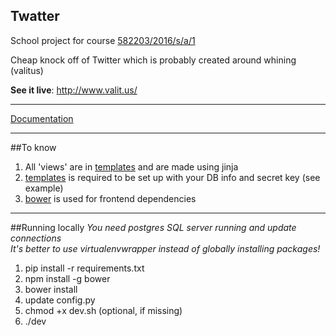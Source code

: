Twatter
------
School project for course [582203/2016/s/a/1](https://www.cs.helsinki.fi/courses/582203/2016/s/a/1)  

Cheap knock off of Twitter which is probably created around whining (valitus)  

**See it live**: http://www.valit.us/

---

[Documentation](doc/Documentation.pdf)  

---

##To know
1. All 'views' are in [templates](templates/) and are made using jinja
2. [templates](config.py) is required to be set up with your DB info and secret key (see example)
3. [bower](https://bower.io/) is used for frontend dependencies

---
##Running locally
*You need postgres SQL server running and update connections*  
*It's better to use virtualenvwrapper instead of globally installing packages!*  
1. pip install -r requirements.txt  
2. npm install -g bower  
3. bower install
4. update config.py  
5. chmod +x dev.sh (optional, if missing)  
6. ./dev  
